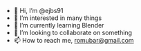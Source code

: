 - 👋 Hi, I’m @ejbs91
- 👀 I’m interested in many things
- 🌱 I’m currently learning Blender
- 💞️ I’m looking to collaborate on something
- 📫 How to reach me, romubar@gmail.com

<!---
ejbs91/ejbs91 is a ✨ special ✨ repository because its `README.md` (this file) appears on your GitHub profile.
You can click the Preview link to take a look at your changes.
--->
